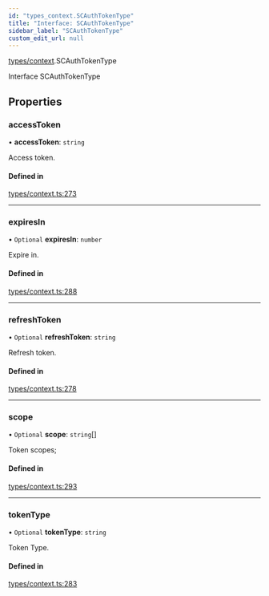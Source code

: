 ```yaml
---
id: "types_context.SCAuthTokenType"
title: "Interface: SCAuthTokenType"
sidebar_label: "SCAuthTokenType"
custom_edit_url: null
---
```


[types/context](../modules/types_context.md).SCAuthTokenType

Interface SCAuthTokenType

## Properties

### accessToken

• **accessToken**: `string`

Access token.

#### Defined in

[types/context.ts:273](https://github.com/selfcommunity/community-ui/blob/cab08cf/packages/sc-core/src/types/context.ts#L273)

___

### expiresIn

• `Optional` **expiresIn**: `number`

Expire in.

#### Defined in

[types/context.ts:288](https://github.com/selfcommunity/community-ui/blob/cab08cf/packages/sc-core/src/types/context.ts#L288)

___

### refreshToken

• `Optional` **refreshToken**: `string`

Refresh token.

#### Defined in

[types/context.ts:278](https://github.com/selfcommunity/community-ui/blob/cab08cf/packages/sc-core/src/types/context.ts#L278)

___

### scope

• `Optional` **scope**: `string`[]

Token scopes;

#### Defined in

[types/context.ts:293](https://github.com/selfcommunity/community-ui/blob/cab08cf/packages/sc-core/src/types/context.ts#L293)

___

### tokenType

• `Optional` **tokenType**: `string`

Token Type.

#### Defined in

[types/context.ts:283](https://github.com/selfcommunity/community-ui/blob/cab08cf/packages/sc-core/src/types/context.ts#L283)
